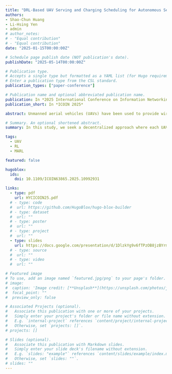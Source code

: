 ```yaml
---
title: "DRL-Based UAV Serving and Charging Scheduling for Autonomous Service Provisioning"
authors:
- Shao-Chun Huang
- Li-Hsing Yen
- admin
# author_notes:
# - "Equal contribution"
# - "Equal contribution"
date: "2025-01-15T00:00:00Z"

# Schedule page publish date (NOT publication's date).
publishDate: "2025-05-14T00:00:00Z"

# Publication type.
# Accepts a single type but formatted as a YAML list (for Hugo requirements).
# Enter a publication type from the CSL standard.
publication_types: ["paper-conference"]

# Publication name and optional abbreviated publication name.
publication: In *2025 International Conference on Information Networking*
publication_short: In *ICOIN 2025*

abstract: Unmanned aerial vehicles (UAVs) have been used to provide wireless access service to a specific area. However, the service is subject to the limited energy capacity of UAVs. One possible treatment is to arrange a serving/charging schedule for UAVs that balances the serving and charging activities to maximize the service coverage. In this study, we seek a decentralized approach where each UAV autonomously decides its action based on partial observation of the environment. Prior works either demanded complete information, which may not be feasible, or performed worse than those exploiting complete information. This paper proposes a deep reinforcement learning approach empowered by the advantage actor-critic (A2C) algorithm and long short-term memory technique (LSTM). This approach is not sensitive to the number of serving UAVs. Simulation results show that the proposed approach generally achieved higher coverage ratios compared to the counterparts.

# Summary. An optional shortened abstract.
summary: In this study, we seek a decentralized approach where each UAV autonomously decides its action based on partial observation of the environment.

tags:
  - UAV
  - RL
  - MARL

featured: false

hugoblox:
  ids:
    doi: 10.1109/ICOIN63865.2025.10992931

links:
  - type: pdf
    url: HYCICOIN25.pdf
  # - type: code
  #  url: https://github.com/HugoBlox/hugo-blox-builder
  # - type: dataset
  #  url: ""
  # - type: poster
  #  url: ""
  # - type: project
  #  url: ""
  - type: slides
    url: https://docs.google.com/presentation/d/1DlzkYg9v6fTPzOB8jzBYrmPow5DGKgmd/edit?usp=drive_link&ouid=112463056428975256886&rtpof=true&sd=true
  # - type: source
  #  url: ""
  # - type: video
  #  url: ""

# Featured image
# To use, add an image named `featured.jpg/png` to your page's folder. 
# image:
#  caption: 'Image credit: [**Unsplash**](https://unsplash.com/photos/jdD8gXaTZsc)'
#  focal_point: ""
#  preview_only: false

# Associated Projects (optional).
#   Associate this publication with one or more of your projects.
#   Simply enter your project's folder or file name without extension.
#   E.g. `internal-project` references `content/project/internal-project/index.md`.
#   Otherwise, set `projects: []`.
# projects: []

# Slides (optional).
#   Associate this publication with Markdown slides.
#   Simply enter your slide deck's filename without extension.
#   E.g. `slides: "example"` references `content/slides/example/index.md`.
#   Otherwise, set `slides: ""`.
# slides: ""
---
```

<!--
> [!NOTE]
> Click the *Cite* button above to demo the feature to enable visitors to import publication metadata into their reference management software.

> [!NOTE]
> Create your slides in Markdown - click the *Slides* button to check out the example.

Add the publication's **full text** or **supplementary notes** here. You can use rich formatting such as including [code, math, and images]
(https://docs.hugoblox.com/content/writing-markdown-latex/).
-->

